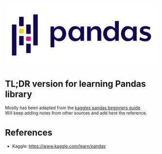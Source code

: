 <img src='artifacts/logo.png'/>

# TL;DR version for learning Pandas library

Mostly has been adapted from the <a href='https://www.kaggle.com/learn/pandas'>kaggles pandas beginners guide</a><br>
Will keep adding notes from other sources and add here the reference.

# References
- Kaggle: https://www.kaggle.com/learn/pandas
